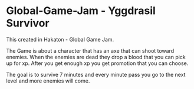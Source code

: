 # Global-Game-Jam - Yggdrasil Survivor

This created in Hakaton - Global Game Jam.

The Game is about a character that has an axe that can shoot toward enemies.
When the enemies are dead they drop a blood that you can pick up for xp.
After you get enough xp you get promotion that you can choose.

The goal is to survive 7 minutes and every minute pass you go to the next level and more enemies will come.
